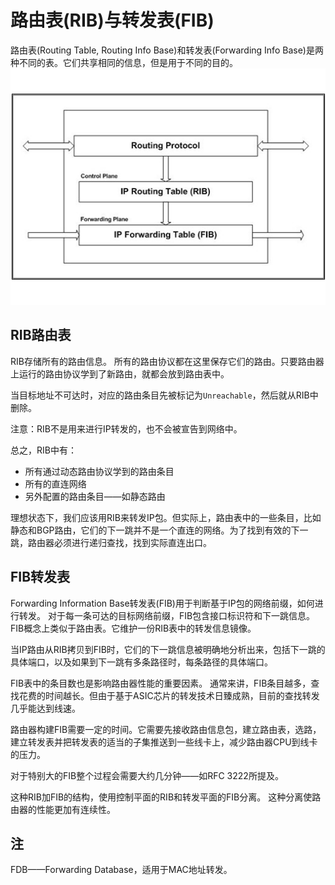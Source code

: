# 路由表(RIB)与转发表(FIB)
路由表(Routing Table, Routing Info Base)和转发表(Forwarding Info Base)是两种不同的表。它们共享相同的信息，但是用于不同的目的。
![](pics/fib.png)
## RIB路由表
RIB存储所有的路由信息。
所有的路由协议都在这里保存它们的路由。只要路由器上运行的路由协议学到了新路由，就都会放到路由表中。

当目标地址不可达时，对应的路由条目先被标记为`Unreachable`，然后就从RIB中删除。

注意：RIB不是用来进行IP转发的，也不会被宣告到网络中。

总之，RIB中有：
* 所有通过动态路由协议学到的路由条目
* 所有的直连网络
* 另外配置的路由条目——如静态路由

理想状态下，我们应该用RIB来转发IP包。但实际上，路由表中的一些条目，比如静态和BGP路由，它们的下一跳并不是一个直连的网络。为了找到有效的下一跳，路由器必须进行递归查找，找到实际直连出口。

## FIB转发表
Forwarding Information Base转发表(FIB)用于判断基于IP包的网络前缀，如何进行转发。
对于每一条可达的目标网络前缀，FIB包含接口标识符和下一跳信息。
FIB概念上类似于路由表。它维护一份RIB表中的转发信息镜像。

当IP路由从RIB拷贝到FIB时，它们的下一跳信息被明确地分析出来，包括下一跳的具体端口，以及如果到下一跳有多条路径时，每条路径的具体端口。

FIB表中的条目数也是影响路由器性能的重要因素。
通常来讲，FIB条目越多，查找花费的时间越长。但由于基于ASIC芯片的转发技术日臻成熟，目前的查找转发几乎能达到线速。

路由器构建FIB需要一定的时间。它需要先接收路由信息包，建立路由表，选路，建立转发表并把转发表的适当的子集推送到一些线卡上，减少路由器CPU到线卡的压力。

对于特别大的FIB整个过程会需要大约几分钟——如RFC 3222所提及。

这种RIB加FIB的结构，使用控制平面的RIB和转发平面的FIB分离。
这种分离使路由器的性能更加有连续性。

## 注
FDB——Forwarding Database，适用于MAC地址转发。
